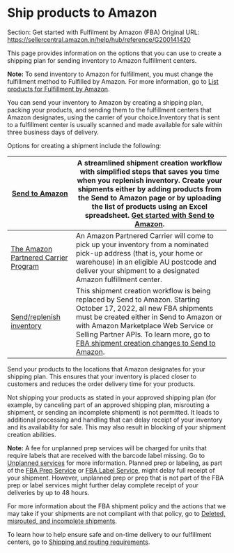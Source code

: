 # Ship products to Amazon

Section: Get started with Fulfilment by Amazon (FBA)
Original URL: https://sellercentral.amazon.in/help/hub/reference/G200141420

This page provides information on the options that you can use to create a
shipping plan for sending inventory to Amazon fulfillment centers.

**Note:** To send inventory to Amazon for fulfillment, you must change the
fulfillment method to Fulfilled by Amazon. For more information, go to [List
products for Fulfillment by Amazon](/gp/help/G200141220).

You can send your inventory to Amazon by creating a shipping plan, packing
your products, and sending them to the fulfillment centers that Amazon
designates, using the carrier of your choice.Inventory that is sent to a
fulfillment center is usually scanned and made available for sale within three
business days of delivery.

Options for creating a shipment include the following:

[Send to Amazon](/gp/help/G6925SDD66GDLXJW) | A streamlined shipment creation workflow with simplified steps that saves you time when you replenish inventory. Create your shipments either by adding products from the Send to Amazon page or by uploading the list of products using an Excel spreadsheet. [Get started with Send to Amazon](/fba/sendtoamazon/confirm_content_step).  
---|---  
[The Amazon Partnered Carrier Program](/gp/help/G201119120) | An Amazon Partnered Carrier will come to pick up your inventory from a nominated pick-up address (that is, your home or warehouse) in an eligible AU postcode and deliver your shipment to a designated Amazon fulfillment center.   
[Send/replenish inventory](/gp/help/201021820) | This shipment creation workflow is being replaced by Send to Amazon. Starting October 17, 2022, all new FBA shipments must be created either in Send to Amazon or with Amazon Marketplace Web Service or Selling Partner APIs. To learn more, go to [FBA shipment creation changes to Send to Amazon](/gp/help/GF3FZUPP7UZ34AZY).  
  
Send your products to the locations that Amazon designates for your shipping
plan. This ensures that your inventory is placed closer to customers and
reduces the order delivery time for your products.

Not shipping your products as stated in your approved shipping plan (for
example, by canceling part of an approved shipping plan, misrouting a
shipment, or sending an incomplete shipment) is not permitted. It leads to
additional processing and handling that can delay receipt of your inventory
and its availability for sale. This may also result in blocking of your
shipment creation abilities.

**Note:** A fee for unplanned prep services will be charged for units that
require labels that are received with the barcode label missing. Go to
[Unplanned services](/gp/help/G201000230) for more information. Planned prep
or labeling, as part of the [FBA Prep Service](/gp/help/G201023020) or [FBA
Label Service](/gp/help/G200483750), might delay full receipt of your
shipment. However, unplanned prep or prep that is not part of the FBA prep or
label services might further delay complete receipt of your deliveries by up
to 48 hours.

For more information about the FBA shipment policy and the actions that we may
take if your shipments are not compliant with that policy, go to [Deleted,
misrouted, and incomplete shipments](/gp/help/GLMEBQLNBY97ANYY).

To learn how to help ensure safe and on-time delivery to our fulfillment
centers, go to [Shipping and routing requirements](/gp/help/G200141510).


